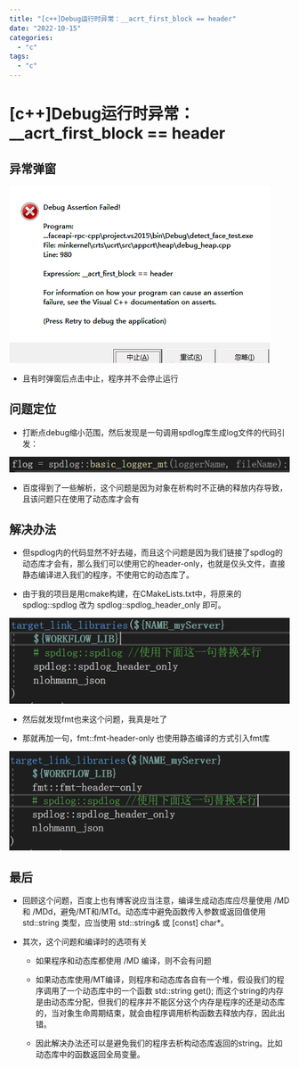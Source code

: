 ```yaml
---
title: "[c++]Debug运行时异常：__acrt_first_block == header"
date: "2022-10-15"
categories: 
  - "c"
tags: 
  - "c"
---
```

# [c++]Debug运行时异常：__acrt_first_block == header

## 异常弹窗

![](images/image-1.png)

- 且有时弹窗后点击中止，程序并不会停止运行

## 问题定位

- 打断点debug缩小范围，然后发现是一句调用spdlog库生成log文件的代码引发：

![](images/image-2.png)

- 百度得到了一些解析，这个问题是因为对象在析构时不正确的释放内存导致，且该问题只在使用了动态库才会有

## 解决办法

- 但spdlog内的代码显然不好去碰，而且这个问题是因为我们链接了spdlog的动态库才会有，那么我们可以使用它的header-only，也就是仅头文件，直接静态编译进入我们的程序，不使用它的动态库了。

- 由于我的项目是用cmake构建，在CMakeLists.txt中，将原来的 spdlog::spdlog 改为 spdlog::spdlog\_header\_only 即可。

![](images/image-4.png)

- 然后就发现fmt也来这个问题，我真是吐了

- 那就再加一句，fmt::fmt-header-only 也使用静态编译的方式引入fmt库

![](images/image-3.png)

## 最后

- 回顾这个问题，百度上也有博客说应当注意，编译生成动态库应尽量使用 /MD 和 /MDd，避免/MT和/MTd。动态库中避免函数传入参数或返回值使用 std::string 类型，应当使用 std::string& 或 \[const\] char\*。

- 其次，这个问题和编译时的选项有关
    - 如果程序和动态库都使用 /MD 编译，则不会有问题
    
    - 如果动态库使用/MT编译，则程序和动态库各自有一个堆，假设我们的程序调用了一个动态库中的一个函数 std::string get(); 而这个string的内存是由动态库分配，但我们的程序并不能区分这个内存是程序的还是动态库的，当对象生命周期结束，就会由程序调用析构函数去释放内存，因此出错。
    
    - 因此解决办法还可以是避免我们的程序去析构动态库返回的string。比如动态库中的函数返回全局变量。
